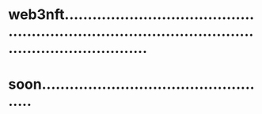 # web3nft............................................................................................................................
# soon...................................................
